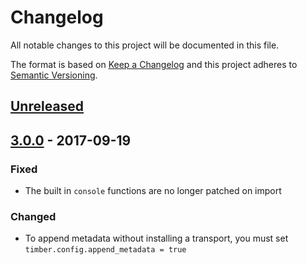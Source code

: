 # Changelog

All notable changes to this project will be documented in this file.

The format is based on [Keep a Changelog](http://keepachangelog.com/en/1.0.0/)
and this project adheres to [Semantic Versioning](http://semver.org/spec/v2.0.0.html).

## [Unreleased]

## [3.0.0] - 2017-09-19

### Fixed

  - The built in `console` functions are no longer patched on import

### Changed

  - To append metadata without installing a transport, you must set `timber.config.append_metadata = true`

[Unreleased]: https://github.com/timberio/timber-node/compare/v3.0.0...HEAD
[3.0.0]: https://github.com/timberio/timber-node/compare/v2.1.1...v3.0.0
